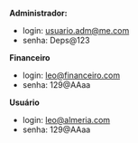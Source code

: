 **Administrador:**
- login: usuario.adm@me.com
- senha: Deps@123

**Financeiro**
- login: leo@financeiro.com
- senha: 129@AAaa

**Usuário**
- login: leo@almeria.com
- senha: 129@AAaa